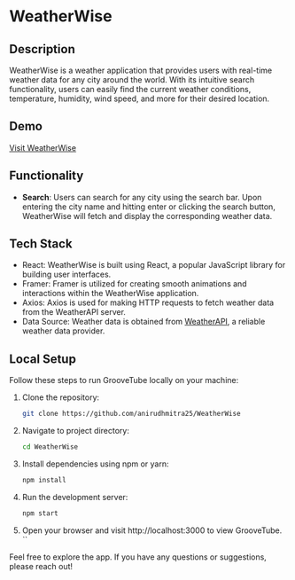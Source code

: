 # WeatherWise

## Description

WeatherWise is a weather application that provides users with real-time weather data for any city around the world. With its intuitive search functionality, users can easily find the current weather conditions, temperature, humidity, wind speed, and more for their desired location.

## Demo

[Visit WeatherWise](https://weather-wise-psi.vercel.app/)

## Functionality

- **Search**: Users can search for any city using the search bar. Upon entering the city name and hitting enter or clicking the search button, WeatherWise will fetch and display the corresponding weather data.

## Tech Stack

- React: WeatherWise is built using React, a popular JavaScript library for building user interfaces.
- Framer: Framer is utilized for creating smooth animations and interactions within the WeatherWise application.
- Axios: Axios is used for making HTTP requests to fetch weather data from the WeatherAPI server.
- Data Source: Weather data is obtained from [WeatherAPI](https://www.weatherapi.com/), a reliable weather data provider.

## Local Setup

Follow these steps to run GrooveTube locally on your machine:

1. Clone the repository:
   ```bash
   git clone https://github.com/anirudhmitra25/WeatherWise
   ```
2. Navigate to project directory:
   ```bash
   cd WeatherWise
   ```
3. Install dependencies using npm or yarn:
   ```bash
   npm install
   ```
4. Run the development server:
   ```bash
   npm start
   ```
5. Open your browser and visit http://localhost:3000 to view GrooveTube.
   ``

Feel free to explore the app. If you have any questions or suggestions, please reach out!